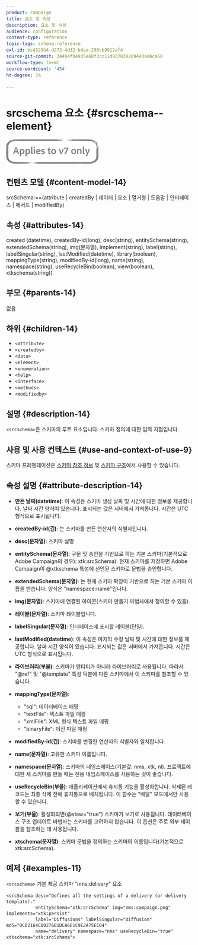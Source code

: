 ```yaml
---
product: campaign
title: 요소 및 속성
description: 요소 및 속성
audience: configuration
content-type: reference
topic-tags: schema-reference
exl-id: bc4329b4-d272-4d32-bdaa-290cb9912af4
source-git-commit: 34404fbe935e68f3cc11d937839209443ad4ca60
workflow-type: tm+mt
source-wordcount: '454'
ht-degree: 1%

---
```


# srcschema 요소 {#srcschema--element}

![](../../../assets/v7-only.svg)

## 컨텐츠 모델 {#content-model-14}

srcSchema:==(attribute | createdBy | 데이터 | 요소 | 열거형 | 도움말 | 인터페이스 | 메서드 | modifiedBy)

## 속성 {#attributes-14}

created (datetime), createdBy-id(long), desc(string), entitySchema(string), extendedSchema(string), img(문자열), implement(string), label(string), labelSingular(string), lastModified(datetime), library(boolean), mappingType(string), modifiedBy-id(long), name(string), namespace(string), useRecycleBin(boolean), view(boolean), xtkschema(string))

## 부모 {#parents-14}

없음

## 하위 {#children-14}

* `<attribute>`
* `<createdby>`
* `<data>`
* `<element>`
* `<enumeration>`
* `<help>`
* `<interface>`
* `<methods>`
* `<modifiedby>`

## 설명 {#description-14}

`<srcschema>`은 스키마의 루트 요소입니다. 스키마 정의에 대한 입력 지점입니다.

## 사용 및 사용 컨텍스트 {#use-and-context-of-use-9}

스키마 프레젠테이션은 [스키마 참조 정보](../../../configuration/using/about-schema-reference.md) 및 [스키마 구조](../../../configuration/using/schema-structure.md)에서 사용할 수 있습니다.

## 속성 설명 {#attribute-description-14}

* **만든 날짜(datetime)**: 이 속성은 스키마 생성 날짜 및 시간에 대한 정보를 제공합니다. 날짜 시간 양식이 있습니다. 표시되는 값은 서버에서 가져옵니다. 시간은 UTC 형식으로 표시됩니다.
* **createdBy-id(긴)**: 는 스키마를 만든 연산자의 식별자입니다.
* **desc(문자열)**: 스키마 설명
* **entitySchema(문자열)**: 구문 및 승인을 기반으로 하는 기본 스키마(기본적으로 Adobe Campaign의 경우): xtk:srcSchema). 현재 스키마를 저장하면 Adobe Campaign이 @xtkschema 특성에 선언된 스키마로 문법을 승인합니다.
* **extendedSchema(문자열)**: 는 현재 스키마 확장이 기반으로 하는 기본 스키마 이름을 받습니다. 양식은 &quot;namespace:name&quot;입니다.
* **img(문자열)**: 스키마에 연결된 아이콘(스키마 만들기 마법사에서 정의할 수 있음).
* **레이블(문자열)**: 스키마 레이블입니다.
* **labelSingular(문자열)**: 인터페이스에 표시할 레이블(단일).
* **lastModified(datetime)**: 이 속성은 마지막 수정 날짜 및 시간에 대한 정보를 제공합니다. 날짜 시간 양식이 있습니다. 표시되는 값은 서버에서 가져옵니다. 시간은 UTC 형식으로 표시됩니다.
* **라이브러리(부울)**: 스키마가 엔티티가 아니라 라이브러리로 사용됩니다. 따라서 &quot;@ref&quot; 및 &quot;@template&quot; 특성 덕분에 다른 스키마에서 이 스키마를 참조할 수 있습니다.
* **mappingType(문자열)**:

   * &quot;sql&quot;: 데이터베이스 매핑
   * &quot;textFile&quot;: 텍스트 파일 매핑
   * &quot;xmlFile&quot;: XML 형식 텍스트 파일 매핑
   * &quot;binaryFile&quot;: 이진 파일 매핑

* **modifiedBy-id(긴)**: 스키마를 변경한 연산자의 식별자와 일치합니다.
* **name(문자열)**: 고유한 스키마 이름입니다.
* **namespace(문자열)**: 스키마의 네임스페이스(기본값: nms, xtk, nl). 프로젝트에 대한 새 스키마를 만들 때는 전용 네임스페이스를 사용하는 것이 좋습니다.
* **useRecycleBin(부울)**: 애플리케이션에서 휴지통 기능을 활성화합니다. 삭제된 레코드는 최종 삭제 전에 휴지통으로 배치됩니다. 이 함수는 &quot;배달&quot; 모드에서만 사용할 수 있습니다.
* **보기(부울)**: 활성화되면(@view=&quot;true&quot;) 스키마가 보기로 사용됩니다. 데이터베이스 구조 업데이트 마법사는 스키마를 고려하지 않습니다. 이 옵션은 주로 외부 테이블을 참조하는 데 사용됩니다.
* **xtschema(문자열)**: 스키마 문법을 정의하는 스키마의 이름입니다(기본적으로 xtk:srcSchema).

## 예제 {#examples-11}

`<srcschema>` 기본 제공 스키마 &quot;nms:delivery&quot; 요소

```
<srcSchema desc="Defines all the settings of a delivery (or delivery template)."  
           entitySchema="xtk:srcSchema" img="nms:campaign.png" implements="xtk:persist" 
           label="Diffusions" labelSingular="Diffusion" md5="DCD2164CD0276B1DCA6E1C9E2A75EC04"
           name="delivery" namespace="nms" useRecycleBin="true" xtkschema="xtk:srcSchema">
```

